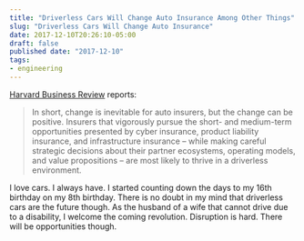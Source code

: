 ```yaml
---
title: "Driverless Cars Will Change Auto Insurance Among Other Things"
slug: "Driverless Cars Will Change Auto Insurance"
date: 2017-12-10T20:26:10-05:00
draft: false
published date: "2017-12-10"
tags:
- engineering
---
```


[Harvard Business Review][1] reports:

>In short, change is inevitable for auto insurers, but the change can be positive. Insurers that vigorously pursue the short- and medium-term opportunities presented by cyber insurance, product liability insurance, and infrastructure insurance – while making careful strategic decisions about their partner ecosystems, operating models, and value propositions – are most likely to thrive in a driverless environment.

I love cars. I always have. I started counting down the days to my 16th birthday on my 8th birthday. There is no doubt in my mind that driverless cars are the future though. As the husband of a wife that cannot drive due to a disability, I welcome the coming revolution. Disruption is hard. There will be opportunities though.

[1]: https://hbr.org/2017/12/driverless-cars-will-change-auto-insurance-heres-how-insurers-can-adapt

